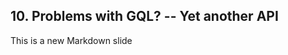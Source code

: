 ##  10. Problems with GQL? -- Yet another API <!-- .element: data-theme="ka-content" -->

This is a new Markdown slide
